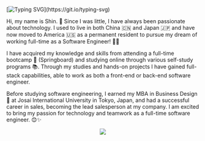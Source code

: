 [![Typing SVG](https://readme-typing-svg.herokuapp.com?font=Fira+Code&size=30&pause=1000&color=2218A8&width=600&lines=Hi+i'm+a+full+stack+developer.;Hi+i'm+a+web+developer.)](https://git.io/typing-svg)

Hi, my name is Shin. 🌸 Since I was little, I have always been passionate about technology. I used to live in both China 🇨🇳 and Japan 🇯🇵 and have now moved to America 🇺🇸 as a permanent resident to pursue my dream of working full-time as a Software Engineer! 👩‍💻

I have acquired my knowledge and skills from attending a full-time bootcamp 🥾 (Springboard) and studying online through various self-study programs 📚. Through my studies and hands-on projects I have gained full-stack capabilities, able to work as both a front-end or back-end software engineer. 

Before studying software engineering, I earned my MBA in Business Design 💼 at Josai International University in Tokyo, Japan, and had a successful career in sales, becoming the lead salesperson at my company. I am excited to bring my passion for technology and teamwork as a full-time software engineer. 😊✨

<div align="center">
    <img src="https://activity-graph.herokuapp.com/graph?username=xin-001&theme=minimal" />
</div>


